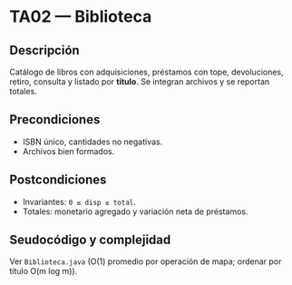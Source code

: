 # TA02 — Biblioteca 

## Descripción
Catálogo de libros con adquisiciones, préstamos con tope, devoluciones, retiro, consulta y listado por **título**. Se integran archivos y se reportan totales.

## Precondiciones
- ISBN único, cantidades no negativas.
- Archivos bien formados.

## Postcondiciones
- Invariantes: `0 ≤ disp ≤ total`.
- Totales: monetario agregado y variación neta de préstamos.

## Seudocódigo y complejidad
Ver `Biblioteca.java` (O(1) promedio por operación de mapa; ordenar por título O(m log m)).
